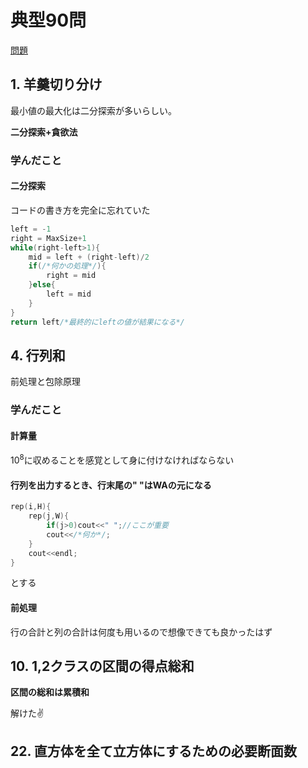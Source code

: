 # 典型90問
[問題](https://atcoder.jp/contests/typical90/tasks)

## 1. 羊羹切り分け
最小値の最大化は二分探索が多いらしい。

**二分探索+貪欲法**

### 学んだこと
#### 二分探索
コードの書き方を完全に忘れていた
```C++
left = -1
right = MaxSize+1
while(right-left>1){
    mid = left + (right-left)/2
    if(/*何かの処理*/){
        right = mid
    }else{
        left = mid
    }
}
return left/*最終的にleftの値が結果になる*/
```

## 4. 行列和
前処理と包除原理

### 学んだこと
#### 計算量
$10^8$に収めることを感覚として身に付けなければならない
#### 行列を出力するとき、行末尾の" "はWAの元になる
```C++
rep(i,H){
    rep(j,W){
        if(j>0)cout<<" ";//ここが重要
        cout<</*何か*/;
    }
    cout<<endl;
}
```
とする
#### 前処理
行の合計と列の合計は何度も用いるので想像できても良かったはず

## 10. 1,2クラスの区間の得点総和
**区間の総和は累積和**

解けた✌️

## 22. 直方体を全て立方体にするための必要断面数